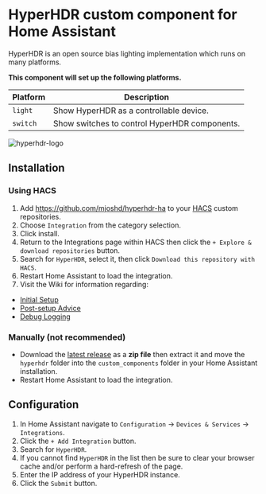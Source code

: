 <!-- [![GitHub Release][releases-shield]][releases]
[![GitHub Activity][commits-shield]][commits]
[![License][license-shield]][license]

[![hacs][hacsbadge]][hacs]
[![Project Maintenance][maintenance-shield]][user_profile]
[![BuyMeCoffee][buymecoffeebadge]][buymecoffee]

[![Discord][discord-shield]][discord]
[![Community Forum][forum-shield]][forum]

_Component to integrate with [integration_blueprint][integration_blueprint]._ -->

# HyperHDR custom component for Home Assistant

HyperHDR is an open source bias lighting implementation which runs on many platforms.

**This component will set up the following platforms.**

Platform | Description
-- | --
`light` | Show HyperHDR as a controllable device.
`switch` | Show switches to control HyperHDR components.

![hyperhdr-logo](https://github.com/mjoshd/hyperhdr-ha/blob/master/hyperhdr-logo.png)

## Installation

### Using HACS

1. Add <https://github.com/mjoshd/hyperhdr-ha> to your [HACS](https://hacs.xyz/) custom repositories.
1. Choose `Integration` from the category selection.
1. Click install.
1. Return to the Integrations page within HACS then click the `+ Explore & download repositories` button.
1. Search for `HyperHDR`, select it, then click `Download this repository with HACS`.
1. Restart Home Assistant to load the integration.
1. Visit the Wiki for information regarding: 
- [Initial Setup](https://github.com/mjoshd/hyperhdr-ha/wiki#initial-setup)
- [Post-setup Advice](https://github.com/mjoshd/hyperhdr-ha/wiki#post-setup-advice)
- [Debug Logging](https://github.com/mjoshd/hyperhdr-ha/wiki#debug-logging)

### Manually (not recommended)

- Download the [latest release](https://github.com/mjoshd/hyperhdr-ha/releases) as a **zip file** then extract it and move the `hyperhdr` folder into the `custom_components` folder in your Home Assistant installation.
- Restart Home Assistant to load the integration.

## Configuration

1. In Home Assistant navigate to `Configuration` -> `Devices & Services` -> `Integrations`.
1. Click the `+ Add Integration` button.
1. Search for `HyperHDR`.
1. If you cannot find `HyperHDR` in the list then be sure to clear your browser cache and/or perform a hard-refresh of the page.
1. Enter the IP address of your HyperHDR instance.
1. Click the `Submit` button.

<!-- ***

[integration_blueprint]: https://github.com/custom-components/integration_blueprint
[buymecoffee]: https://www.buymeacoffee.com/ludeeus
[buymecoffeebadge]: https://img.shields.io/badge/buy%20me%20a%20coffee-donate-yellow.svg?style=for-the-badge
[commits-shield]: https://img.shields.io/github/commit-activity/y/custom-components/integration_blueprint.svg?style=for-the-badge
[commits]: https://github.com/custom-components/integration_blueprint/commits/master
[hacs]: https://hacs.xyz
[hacsbadge]: https://img.shields.io/badge/HACS-Custom-orange.svg?style=for-the-badge
[discord]: https://discord.gg/Qa5fW2R
[discord-shield]: https://img.shields.io/discord/330944238910963714.svg?style=for-the-badge
[exampleimg]: example.png
[forum-shield]: https://img.shields.io/badge/community-forum-brightgreen.svg?style=for-the-badge
[forum]: https://community.home-assistant.io/
[license]: https://github.com/custom-components/integration_blueprint/blob/main/LICENSE
[license-shield]: https://img.shields.io/github/license/custom-components/integration_blueprint.svg?style=for-the-badge
[maintenance-shield]: https://img.shields.io/badge/maintainer-Joakim%20Sørensen%20%40ludeeus-blue.svg?style=for-the-badge
[releases-shield]: https://img.shields.io/github/release/custom-components/integration_blueprint.svg?style=for-the-badge
[releases]: https://github.com/custom-components/integration_blueprint/releases
[user_profile]: https://github.com/ludeeus -->

